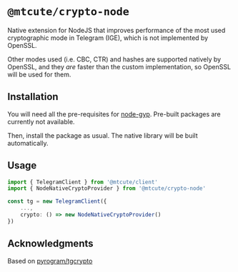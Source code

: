 # `@mtcute/crypto-node`

Native extension for NodeJS that improves performance of the most used
cryptographic mode in Telegram (IGE), which is not implemented by OpenSSL.

Other modes used (i.e. CBC, CTR) and hashes are supported natively by OpenSSL,
and they *are* faster than the custom implementation, so OpenSSL will be used for them.

## Installation
You will need all the pre-requisites for [node-gyp](https://github.com/nodejs/node-gyp#installation).
Pre-built packages are currently not available.

Then, install the package as usual. The native library will be built automatically.

## Usage

```typescript
import { TelegramClient } from '@mtcute/client'
import { NodeNativeCryptoProvider } from '@mtcute/crypto-node'

const tg = new TelegramClient({
    ...,
    crypto: () => new NodeNativeCryptoProvider()
})
```

## Acknowledgments
Based on [pyrogram/tgcrypto](https://github.com/pyrogram/tgcrypto)
